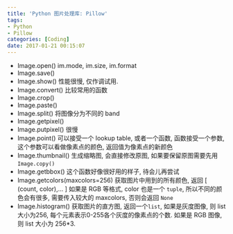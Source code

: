 ```yaml
---
title: 'Python 图片处理库: Pillow'
tags:
- Python
- Pillow
categories: [Coding]
date: 2017-01-21 00:15:07
---
```



- Image.open()
  im.mode, im.size, im.format
- Image.save()
- Image.show()
  性能很慢, 仅作调试用.
- Image.convert()
  比较常用的函数
- Image.crop()
- Image.paste()
- Image.split()
  将图像分为不同的 band
- Image.getpixel()
- Image.putpixel()
  很慢
- Image.point()
  可以接受一个 lookup table, 或者一个函数, 函数接受一个参数, 这个参数可以看做像素点的颜色, 返回值为像素点的新颜色
- Image.thumbnail()
  生成缩略图, 会直接修改原图, 如果要保留原图需要先用 `Image.copy()`
- Image.getbbox()
  这个函数好像很好用的样子, 待会儿再尝试
- Image.getcolors(maxcolors=256)
  获取图片中用到的所有颜色, 返回 [ (count, color),... ]
  如果是 RGB 等格式, color 也是一个 `tuple`, 所以不同的颜色会有很多, 需要传入较大的 maxcolors, 否则会返回 `None`
- Image.histogram()
  获取图片的直方图, 返回一个`list`, 如果是灰度图像, 则 list 大小为256, 每个元素表示0-255各个灰度的像素点的个数. 如果是 RGB 图像, 则 list 大小为 256*3.